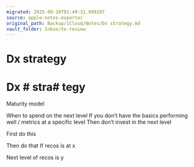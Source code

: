 ```yaml
---
migrated: 2025-09-20T01:49:31.999287
source: apple-notes-exporter
original_path: Backup/iCloud/Notes/Dx strategy.md
vault_folder: Inbox/to-review
---
```

# Dx strategy

# Dx # stra# tegy

Maturity model

When to spend on the next level
If you don’t have the basics performing well / metrics at a specific level
Then don’t invest in the next level 

First do this 

Then do that
If recos is at x 

Next level of recos is y
